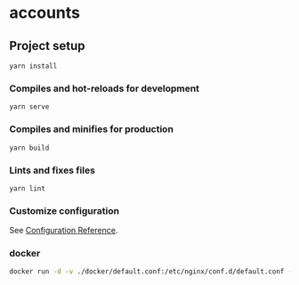 # accounts

## Project setup
```
yarn install
```

### Compiles and hot-reloads for development
```
yarn serve
```

### Compiles and minifies for production
```
yarn build
```

### Lints and fixes files
```
yarn lint
```

### Customize configuration
See [Configuration Reference](https://cli.vuejs.org/config/).


### docker

```sh
docker run -d -v ./docker/default.conf:/etc/nginx/conf.d/default.conf -v ./docker/:/usr/share/nginx/html -it --rm  -p:8800:80 nginx
```

